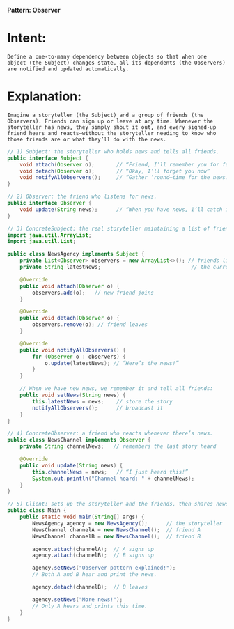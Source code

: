**Pattern: Observer**

# Intent:

    Define a one-to-many dependency between objects so that when one object (the Subject) changes state, all its dependents (the Observers) are notified and updated automatically.

# Explanation:

    Imagine a storyteller (the Subject) and a group of friends (the Observers). Friends can sign up or leave at any time. Whenever the storyteller has news, they simply shout it out, and every signed-up friend hears and reacts—without the storyteller needing to know who those friends are or what they’ll do with the news.

```java
// 1) Subject: the storyteller who holds news and tells all friends.
public interface Subject {
    void attach(Observer o);       // “Friend, I’ll remember you for future news”
    void detach(Observer o);       // “Okay, I’ll forget you now”
    void notifyAllObservers();     // “Gather ‘round—time for the news!”
}

// 2) Observer: the friend who listens for news.
public interface Observer {
    void update(String news);      // “When you have news, I’ll catch it and do something”
}

// 3) ConcreteSubject: the real storyteller maintaining a list of friends.
import java.util.ArrayList;
import java.util.List;

public class NewsAgency implements Subject {
    private List<Observer> observers = new ArrayList<>(); // friends list
    private String latestNews;                             // the current story

    @Override
    public void attach(Observer o) {
        observers.add(o);   // new friend joins
    }

    @Override
    public void detach(Observer o) {
        observers.remove(o); // friend leaves
    }

    @Override
    public void notifyAllObservers() {
        for (Observer o : observers) {
            o.update(latestNews); // “Here’s the news!”
        }
    }

    // When we have new news, we remember it and tell all friends:
    public void setNews(String news) {
        this.latestNews = news;    // store the story
        notifyAllObservers();      // broadcast it
    }
}

// 4) ConcreteObserver: a friend who reacts whenever there’s news.
public class NewsChannel implements Observer {
    private String channelNews;   // remembers the last story heard

    @Override
    public void update(String news) {
        this.channelNews = news;   // “I just heard this!”
        System.out.println("Channel heard: " + channelNews);
    }
}

// 5) Client: sets up the storyteller and the friends, then shares news.
public class Main {
    public static void main(String[] args) {
        NewsAgency agency = new NewsAgency();      // the storyteller
        NewsChannel channelA = new NewsChannel();  // friend A
        NewsChannel channelB = new NewsChannel();  // friend B

        agency.attach(channelA);  // A signs up
        agency.attach(channelB);  // B signs up

        agency.setNews("Observer pattern explained!");
        // Both A and B hear and print the news.

        agency.detach(channelB);  // B leaves

        agency.setNews("More news!");
        // Only A hears and prints this time.
    }
}

```
